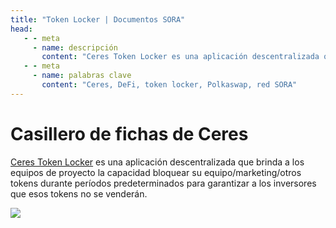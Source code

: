 ```yaml
---
title: "Token Locker | Documentos SORA"
head:
   - - meta
     - name: descripción
       content: "Ceres Token Locker es una aplicación descentralizada que brinda a los equipos de proyecto la capacidad de bloquear sus tokens".
   - - meta
     - name: palabras clave
       content: "Ceres, DeFi, token locker, Polkaswap, red SORA"
---
```


# Casillero de fichas de Ceres

[Ceres Token Locker](https://dapps.cerestoken.io/token_locker) es una aplicación descentralizada que brinda a los equipos de proyecto la capacidad
bloquear su equipo/marketing/otros tokens durante períodos predeterminados para garantizar a los inversores que esos tokens no se venderán.

![](../.gitbook/assets/token-locker.png)
